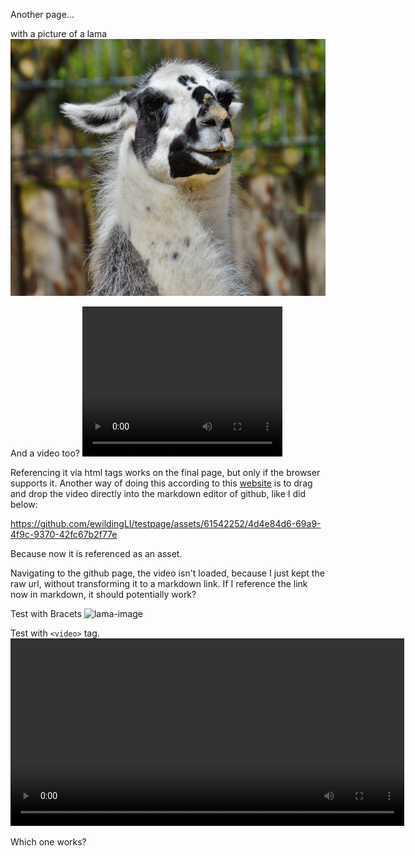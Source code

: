 Another page...

with a picture of a lama ![lama-image](lama.jpg "LAMA")

And a video too?
<video width="320" height="240" controls>
  <source src="lama.mp4" type="video/mp4">
Your browser does not support the video tag.
</video>

Referencing it via html tags works on the final page, but only if the browser supports it.
Another way of doing this according to this [website](https://bobbyhadz.com/blog/embed-video-into-github-readme-markdown) is to drag and drop the video directly into the markdown editor of github, like I did below:


https://github.com/ewildingLI/testpage/assets/61542252/4d4e84d6-69a9-4f9c-9370-42fc67b2f77e

Because now it is referenced as an asset.

Navigating to the github page, the video isn't loaded, because I just kept the raw url, without transforming it to a markdown link.
If I reference the link now in markdown, it should potentially work?

Test with Bracets
![lama-image](https://github.com/ewildingLI/testpage/assets/61542252/4d4e84d6-69a9-4f9c-9370-42fc67b2f77e "LAMA")

Test with ```<video>``` tag.
<video width="630" height="300" src="https://github.com/ewildingLI/testpage/assets/61542252/4d4e84d6-69a9-4f9c-9370-42fc67b2f77e"></video>

Which one works?